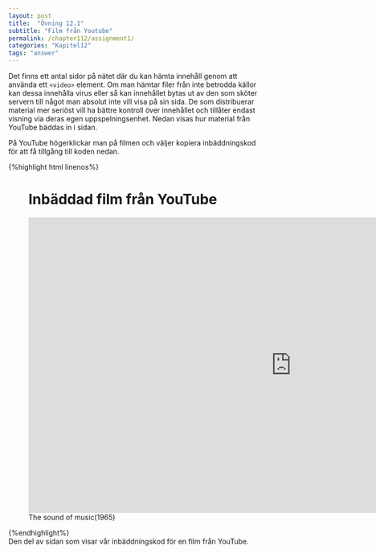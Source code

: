 ```yaml
---
layout: post
title:  "Övning 12.1"
subtitle: "Film från Youtube"
permalink: /chapter112/assignment1/
categories: "Kapitel12"
tags: "answer"
---
```

Det finns ett antal sidor på nätet där du kan hämta innehåll genom att använda ett `<video>` element. Om man hämtar filer från inte betrodda källor kan dessa innehålla virus eller så kan innehållet bytas ut av den som sköter servern till något man absolut inte vill visa på sin sida. De som distribuerar material mer seriöst vill ha bättre kontroll över innehållet och tillåter endast visning via deras egen uppspelningsenhet. Nedan visas hur material från YouTube bäddas in i sidan.

På YouTube högerklickar man på filmen och väljer kopiera inbäddningskod för att få tillgång till koden nedan.

{%highlight html linenos%}
<figure>
  <h1>Inbäddad film från YouTube</h1>
  <iframe width="1045" height="588" src="https://www.youtube.com/embed/drnBMAEA3AM" frameborder="0" allow="accelerometer; autoplay; encrypted-media; gyroscope; picture-in-picture" allowfullscreen="allowfullscreen"></iframe>
  <figcaption>The sound of music(1965)</figcaption>
</figure>
{%endhighlight%}
<figcaption>Den del av sidan som visar vår inbäddningskod för en film från YouTube.</figcaption>
